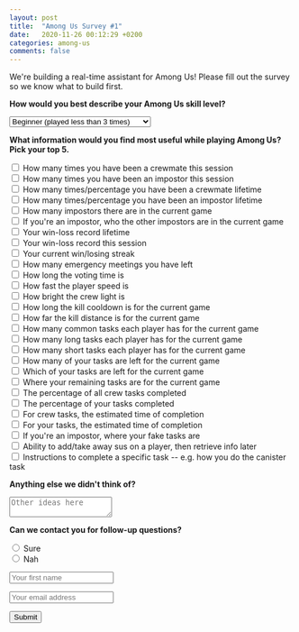 ```yaml
---
layout: post
title:  "Among Us Survey #1"
date:   2020-11-26 00:12:29 +0200
categories: among-us
comments: false
---
```

We're building a real-time assistant for Among Us! Please fill out the survey so we know what to build first.

<form action="https://formspree.io/f/mdoplgdg" method="POST">
  <input type="hidden" name="_subject" value="New submission!" />
  <label for="skill"><b>How would you best describe your Among Us skill level?</b></label>
  <p></p>
  <select id="skill" name="skill">
    <option value="beginner">Beginner (played less than 3 times)</option>
    <option value="intermediate">Intermediate</option>
    <option value="advanced">Advanced (played more than 10 times)</option>
  </select>
  <p></p>
  <label for="info"><b>What information would you find most useful while playing Among Us? Pick your top 5.</b></label>
  <p></p>
  <div class="row">
    <div class="column">
      <input type="checkbox" id="crewmate-session" name="crewmate-session" value="crewmate-session">
      <label for="vehicle3"> How many times you have been a crewmate this session</label><br>
      <input type="checkbox" id="impostor-session" name="impostor-session" value="impostor-session">
      <label for="vehicle3"> How many times you have been an impostor this session</label><br>
      <input type="checkbox" id="crewmate-lifetime" name="crewmate-lifetime" value="crewmate-lifetime">
      <label for="vehicle3"> How many times/percentage you have been a crewmate lifetime</label><br>
      <input type="checkbox" id="impostor-lifetime" name="impostor-lifetime" value="impostor-lifetime">
      <label for="vehicle3"> How many times/percentage you have been an impostor lifetime</label><br>
      <input type="checkbox" id="impostor-current" name="impostor-current" value="impostor-current">
      <label for="vehicle3"> How many impostors there are in the current game</label><br>
      <input type="checkbox" id="other-impostors" name="other-impostors" value="other-impostors">
      <label for="vehicle3"> If you're an impostor, who the other impostors are in the current game</label><br>
      <input type="checkbox" id="win-loss-lifetime" name="win-loss-lifetime" value="win-loss-lifetime">
      <label for="vehicle3"> Your win-loss record lifetime</label><br>
      <input type="checkbox" id="win-loss-session" name="win-loss-session" value="win-loss-session">
      <label for="vehicle3"> Your win-loss record this session</label><br>
      <input type="checkbox" id="win-loss-streak" name="win-loss-streak" value="win-loss-streak">
      <label for="vehicle3"> Your current win/losing streak</label><br>
      <input type="checkbox" id="emergency" name="emergency" value="emergency">
      <label for="vehicle3"> How many emergency meetings you have left</label><br>
      <input type="checkbox" id="voting-long" name="voting-long" value="voting-long">
      <label for="vehicle3"> How long the voting time is</label><br>
      <input type="checkbox" id="speed" name="speed" value="speed">
      <label for="vehicle3"> How fast the player speed is</label><br>
      <input type="checkbox" id="bright" name="bright" value="bright">
      <label for="vehicle3"> How bright the crew light is</label><br>
      <input type="checkbox" id="kill-cooldown" name="kill-cooldown" value="kill-cooldown">
      <label for="vehicle1"> How long the kill cooldown is for the current game</label><br>
      <input type="checkbox" id="kill-distance" name="kill-distance" value="kill-distance">
      <label for="vehicle2"> How far the kill distance is for the current game</label>
      </div>
    <div class="column">
      <input type="checkbox" id="common-tasks" name="common-tasks" value="common-tasks">
      <label for="vehicle3"> How many common tasks each player has for the current game</label><br>
      <input type="checkbox" id="long-tasks" name="long-tasks" value="long-tasks">
      <label for="vehicle3"> How many long tasks each player has for the current game</label><br>
      <input type="checkbox" id="short-tasks" name="short-tasks" value="short-tasks">
      <label for="vehicle3"> How many short tasks each player has for the current game</label><br>
      <input type="checkbox" id="your-tasks" name="your-tasks" value="your-tasks">
      <label for="vehicle3"> How many of your tasks are left for the current game</label><br>
      <input type="checkbox" id="name-your-tasks" name="name-your-tasks" value="name-your-tasks">
      <label for="vehicle3"> Which of your tasks are left for the current game</label><br>
      <input type="checkbox" id="where-your-tasks" name="where-your-tasks" value="where-your-tasks">
      <label for="vehicle3"> Where your remaining tasks are for the current game</label><br>
      <input type="checkbox" id="percentage-all-tasks" name="percentage-all-tasks" value="percentage-all-tasks">
      <label for="vehicle3"> The percentage of all crew tasks completed</label><br>
      <input type="checkbox" id="percentage-your-tasks" name="percentage-your-tasks" value="percentage-your-tasks">
      <label for="vehicle3"> The percentage of your tasks completed</label><br>
      <input type="checkbox" id="crew-etc" name="crew-etc" value="crew-etc">
      <label for="vehicle3"> For crew tasks, the estimated time of completion</label><br>
      <input type="checkbox" id="your-etc" name="your-etc" value="your-etc">
      <label for="vehicle3"> For your tasks, the estimated time of completion</label><br>
      <input type="checkbox" id="fake-tasks" name="fake-tasks" value="fake-tasks">
      <label for="vehicle3"> If you're an impostor, where your fake tasks are</label><br>
      <input type="checkbox" id="sus" name="sus" value="sus">
      <label for="vehicle3"> Ability to add/take away sus on a player, then retrieve info later</label><br>
      <input type="checkbox" id="instructions" name="instructions" value="instructions">
      <label for="vehicle3"> Instructions to complete a specific task -- e.g. how you do the canister task</label>
    </div>
  </div>
  <p></p>
  <label for="other-ideas"><b>Anything else we didn't think of?</b></label>
  <p></p>
  <textarea name="other-ideas" placeholder="Other ideas here"></textarea>
  <p></p>
  <p><b>Can we contact you for follow-up questions?</b></p>
  <input type="radio" id="yes" name="yes" value="1">
  <label for="yes">Sure</label><br>
  <input type="radio" id="no" name="no" value="0">
  <label for="no">Nah</label><br>
  <p></p>
  <input type="text" name="name" placeholder="Your first name" />
  <p></p>
  <input type="email" name="_replyto" placeholder="Your email address" />
  <p></p>
  <button type="submit">Submit</button>
</form>